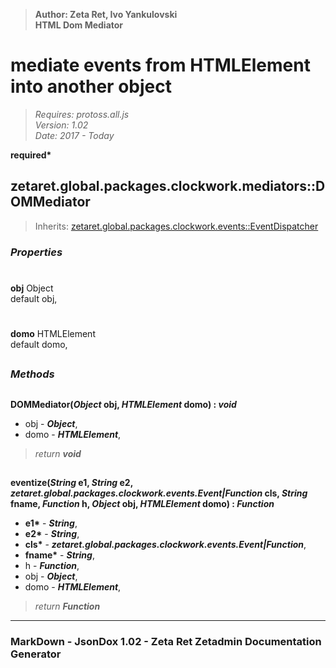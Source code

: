 > __Author: Zeta Ret, Ivo Yankulovski__  
> __HTML Dom Mediator__  
# mediate events from HTMLElement into another object  
> *Requires: protoss.all.js*  
> *Version: 1.02*  
> *Date: 2017 - Today*  

__required*__

## zetaret.global.packages.clockwork.mediators::DOMMediator  
> Inherits: [zetaret.global.packages.clockwork.events::EventDispatcher](../events/EventDispatcher.md)  

### *Properties*  

#  
__obj__ Object  
default obj,   

#  
__domo__ HTMLElement  
default domo,   


##  
### *Methods*  

##  
__DOMMediator(*Object* obj, *HTMLElement* domo) : *void*__  
  
- obj - __*Object*__,   
- domo - __*HTMLElement*__,   
> *return __void__*  

##  
__eventize(*String* e1, *String* e2, *zetaret.global.packages.clockwork.events.Event|Function* cls, *String* fname, *Function* h, *Object* obj, *HTMLElement* domo) : *Function*__  
  
- __e1*__ - __*String*__,   
- __e2*__ - __*String*__,   
- __cls*__ - __*zetaret.global.packages.clockwork.events.Event|Function*__,   
- __fname*__ - __*String*__,   
- h - __*Function*__,   
- obj - __*Object*__,   
- domo - __*HTMLElement*__,   
> *return __Function__*  

---  
### MarkDown - JsonDox 1.02 - Zeta Ret Zetadmin Documentation Generator